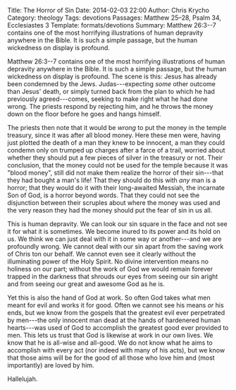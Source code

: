 Title: The Horror of Sin
Date: 2014-02-03 22:00
Author: Chris Krycho
Category: theology
Tags: devotions
Passages: Matthew 25–28, Psalm 34, Ecclesiastes 3
Template: formats/devotions
Summary: Matthew 26:3--7 contains one of the most horrifying illustrations of human depravity anywhere in the Bible. It is such a simple passage, but the human wickedness on display is profound.

Matthew 26:3--7 contains one of the most horrifying illustrations of human
depravity anywhere in the Bible. It is such a simple passage, but the human
wickedness on display is profound. The scene is this: Jesus has already been
condemned by the Jews. Judas---expecting *some* other outcome than Jesus' death,
or simply turned back from the plan to which he had previously agreed---comes,
seeking to make right what he had done wrong. The priests respond by rejecting
him, and he throws the money down on the floor before he goes and hangs himself.

The priests then note that it would be *wrong* to put the money in the temple
treasury, since it was after all blood money. Here these men were, having just
plotted the death of a man they knew to be innocent, a man they could condemn
only on trumped up charges after a farce of a trail, worried about whether they
should put a few pieces of silver in the treasury or not. Their conclusion, that
the money could not be used for the temple because it was "blood money", still
did not make them realize the horror of their sin---that they had bought a man's
life! That they should do this with *any* man is a horror; that they would do it
with their long-awaited Messiah, the incarnate Son of God, is a horror beyond
words. That they could not see the disjunction between their scruples about
where the money was used and the very reason they had the money should put the
fear of sin in us all.

This is human depravity. We can look our sin square in the face and not see it
for what it is sometimes. We become inured to its power and its hold on us. We
think we can just deal with it in some way or another---and we are profoundly
wrong. We cannot deal with our sin apart from the saving work of Chris ton our
behalf. We cannot even see it clearly without the illuminating power of the Holy
Spirit. No divine intervention means no holiness on our part; without the work
of God we would remain forever trapped in the darkness that shrouds our eyes
from seeing our sin aright and from seeing our great and awesome God as he is.

Yet this is also the hand of God at work. So often God takes what men meant for
evil and works it for good. Often we cannot see his means *or* his ends, but we
know from the gospels that the greatest evil ever perpetrated by men---the only
innocent man dead at the hands of hardenered human hearts---was used of God to
accomplish the greatest good ever provided to men. This lets us trust that God
is likewise at work in our own lives. We know that he is all-wise and all-good.
We do not know what he aims to accomplish with every act (nor indeed with many
of his acts), but we know that those aims will be for the good of all those who
love him and (most importantly) are loved by him.

Hallelujah.